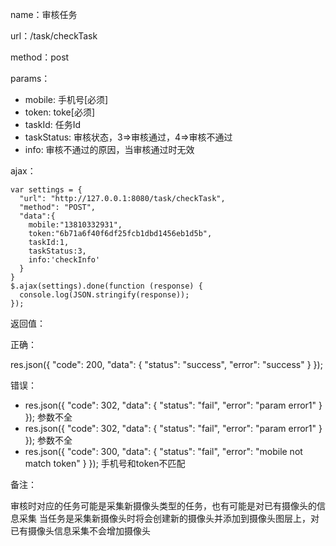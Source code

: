 name：审核任务

url：/task/checkTask

method：post

params：

* mobile: 手机号[必须]
* token: toke[必须]
* taskId: 任务Id
* taskStatus: 审核状态，3=>审核通过，4=>审核不通过
* info: 审核不通过的原因，当审核通过时无效

ajax：

```
var settings = {
  "url": "http://127.0.0.1:8080/task/checkTask",
  "method": "POST",
  "data":{
    mobile:"13810332931",
    token:"6b71a6f40f6df25fcb1dbd1456eb1d5b",
    taskId:1,
    taskStatus:3,
    info:'checkInfo'
  }
}
$.ajax(settings).done(function (response) {
  console.log(JSON.stringify(response));
});
```

返回值：

正确：

res.json({ "code": 200, "data": { "status": "success", "error": "success" } }); 


错误：

* res.json({ "code": 302, "data": { "status": "fail", "error": "param error1" } }); 参数不全
* res.json({ "code": 302, "data": { "status": "fail", "error": "param error1" } }); 参数不全
* res.json({ "code": 300, "data": { "status": "fail", "error": "mobile not match token" } }); 手机号和token不匹配

备注：

审核时对应的任务可能是采集新摄像头类型的任务，也有可能是对已有摄像头的信息采集
当任务是采集新摄像头时将会创建新的摄像头并添加到摄像头图层上，对已有摄像头信息采集不会增加摄像头

